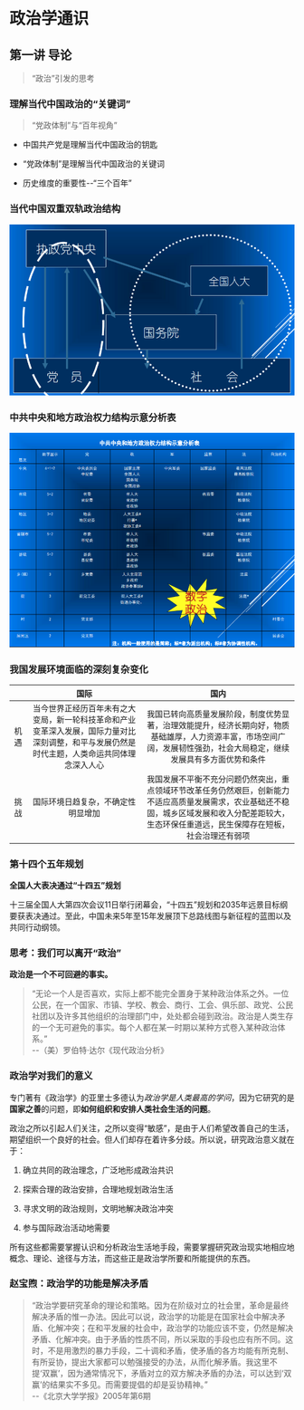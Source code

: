# 政治学通识

## 第一讲 导论

>“政治”引发的思考

### 理解当代中国政治的“关键词”

>“党政体制”与“百年视角”

+ 中国共产党是理解当代中国政治的钥匙

+ “党政体制”是理解当代中国政治的关键词

+ 历史维度的重要性--“三个百年”

### 当代中国双重双轨政治结构

![pic1](./img/1.png)

### 中共中央和地方政治权力结构示意分析表

![pic2](./img/2.png)

### 我国发展环境面临的深刻复杂变化

||国际|国内|
| :----: | :----: | :----: |
|机遇|当今世界正经历百年未有之大变局，新一轮科技革命和产业变革深入发展，国际力量对比深刻调整，和平与发展仍然是时代主题，人类命运共同体理念深入人心|我国已转向高质量发展阶段，制度优势显著，治理效能提升，经济长期向好，物质基础雄厚，人力资源丰富，市场空间广阔，发展韧性强劲，社会大局稳定，继续发展具有多方面优势和条件|
|挑战|国际环境日趋复杂，不确定性明显增加|我国发展不平衡不充分问题仍然突出，重点领域环节改革任务仍然艰巨，创新能力不适应高质量发展需求，农业基础还不稳固，城乡区域发展和收入分配差距较大，生态环保任重道远，民生保障存在短板，社会治理还有弱项|

### 第十四个五年规划

**全国人大表决通过“十四五”规划**

十三届全国人大第四次会议11日举行闭幕会，“十四五”规划和2035年远景目标纲要获表决通过。至此，中国未来5年至15年发展顶下总路线图与新征程的蓝图以及共同行动纲领。

### 思考：我们可以离开“政治”

**政治是一个不可回避的事实。**

>   “无论一个人是否喜欢，实际上都不能完全置身于某种政治体系之外。一位公民，在一个国家、市镇、学校、教会、商行、工会、俱乐部、政党、公民社团以及许多其他组织的治理部门中，处处都会碰到政治。政治是人类生存的一个无可避免的事实。每个人都在某一时期以某种方式卷入某种政治体系。”  
>--（美）罗伯特·达尔《现代政治分析》

### 政治学对我们的意义

专门著有《政治学》的亚里士多德认为*政治学是人类最高的学问*，因为它研究的是**国家之善**的问题，即**如何组织和安排人类社会生活的问题**。

政治之所以引起人们关注，之所以变得“敏感”，是由于人们希望改善自己的生活，期望组织一个良好的社会。但人们却存在着许多分歧。所以说，研究政治意义就在于：

1. 确立共同的政治理念，广泛地形成政治共识

2. 探索合理的政治安排，合理地规划政治生活
 
3. 寻求文明的政治规则，文明地解决政治冲突

4. 参与国际政治活动地需要

所有这些都需要掌握认识和分析政治生活地手段，需要掌握研究政治现实地相应地概念、理论、途径与方法，而这些正是政治学所要和所能提供的东西。

### 赵宝煦：政治学的功能是解决矛盾

>   “政治学要研究革命的理论和策略。因为在阶级对立的社会里，革命是最终解决矛盾的惟一办法。因此可以说，政治学的功能是在国家社会中解决矛盾、化解冲突；在和平发展的社会中，政治学的功能应该不变，仍然是解决矛盾、化解冲突。由于矛盾的性质不同，所以采取的手段也应有所不同。这时，不是用激烈的暴力手段，二十调和矛盾，使矛盾的各方均能有所克制、有所妥协，提出大家都可以勉强接受的办法，从而化解矛盾。我这里不提‘双赢’，因为通常情况下，矛盾对立的双方解决矛盾的办法，可以达到‘双赢’的结果实不多见。而需要提倡的却是妥协精神。”  
>--《北京大学学报》2005年第6期
